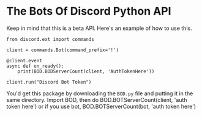 # The Bots Of Discord Python API
Keep in mind that this is a beta API. Here's an example of how to use this.

```import discord, BOD
from discord.ext import commands

client = commands.Bot(command_prefix='!')

@client.event
async def on_ready():
    print(BOD.BODServerCount(client, 'AuthTokenHere'))

client.run("Discord Bot Token")
```
You'd get this package by downloading the `BOD.py` file and putting it in the same directory. Import BOD, then do BOD.BOTServerCount(client, 'auth token here') or if you use bot, BOD.BOTServerCount(bot, 'auth token here')
